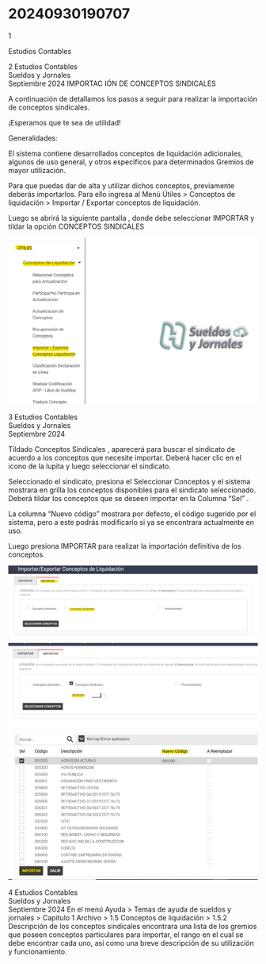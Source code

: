 # 20240930190707

 1 
 
  
Estudios Contables  


 
 
 
 2 Estudios Contables  
Sueldos y Jornales  
Septiembre  2024  IMPORTAC IÓN DE CONCEPTOS SINDICALES  
 
A continuación de detallamos los pasos a seguir para realizar la importación de 
conceptos sindicales.  
 
¡Esperamos que te sea de utilidad!  
 
Generalidades:  
 
El sistema contiene desarrollados conceptos de liquidación adicionales, algunos de uso 
general, y otros específicos para determinados Gremios de mayor utilización.  
 
Para que puedas dar de alta y utilizar dichos conceptos, previamente deberás importarlos. 
Para ello ingresa al Menú  Útiles > Conceptos de liquidación > Importar / Exportar conceptos 
de liquidación.  
 
 
 
 
Luego se abrirá la siguiente pantalla , donde debe seleccionar IMPORTAR y tildar la 
opción CONCEPTOS SINDICALES   
 


![Image 1 from page 1](images/image_1_1.png)

 
 
 
 3 Estudios Contables  
Sueldos y Jornales  
Septiembre  2024   
 
Tildado Conceptos Sindicales , aparecerá para buscar el sindicato de acuerdo a los 
conceptos que necesite importar. Deberá hacer clic en el icono de la lupita y luego 
seleccionar el sindicato.  
 
 
Seleccionado el sindicato, presiona el Seleccionar Conceptos  y el sistema mostrara en 
grilla los conceptos disponibles para el sindicato seleccionado. Deberá tildar los 
conceptos que se deseen importar en la Columna “Sel” .  
  
La columna “Nuevo código”  mostrara por defecto, el código sugerido por el sistema, 
pero a este podrás modificarlo si ya se encontrara actualmente en uso.  
 
Luego presiona IMPORTAR  para realizar la importación definitiva de los conceptos.  
 


![Image 1 from page 2](images/image_2_1.png)

![Image 2 from page 2](images/image_2_2.png)

![Image 3 from page 2](images/image_2_3.png)

 
 
 
 4 Estudios Contables  
Sueldos y Jornales  
Septiembre  2024  En el menú Ayuda > Temas de ayuda de sueldos y jornales > Capitulo 1 Archivo > 1.5 
Conceptos de liquidación > 1.5.2 Descripción de los conceptos sindicales  encontrara 
una lista de los gremios que poseen conceptos particulares para importar, el rango en 
el cual se debe encontrar cada uno, así  como una breve descripción de su utilización y 
funcionamiento.  
 
 
  

